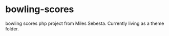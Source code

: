 # bowling-scores
bowling scores php project from Miles Sebesta. Currently living as a theme folder.
